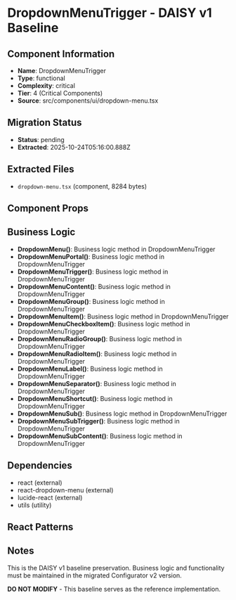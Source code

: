 # DropdownMenuTrigger - DAISY v1 Baseline

## Component Information

- **Name**: DropdownMenuTrigger
- **Type**: functional
- **Complexity**: critical
- **Tier**: 4 (Critical Components)
- **Source**: src/components/ui/dropdown-menu.tsx

## Migration Status

- **Status**: pending
- **Extracted**: 2025-10-24T05:16:00.888Z

## Extracted Files

- `dropdown-menu.tsx` (component, 8284 bytes)

## Component Props



## Business Logic

- **DropdownMenu()**: Business logic method in DropdownMenuTrigger
- **DropdownMenuPortal()**: Business logic method in DropdownMenuTrigger
- **DropdownMenuTrigger()**: Business logic method in DropdownMenuTrigger
- **DropdownMenuContent()**: Business logic method in DropdownMenuTrigger
- **DropdownMenuGroup()**: Business logic method in DropdownMenuTrigger
- **DropdownMenuItem()**: Business logic method in DropdownMenuTrigger
- **DropdownMenuCheckboxItem()**: Business logic method in DropdownMenuTrigger
- **DropdownMenuRadioGroup()**: Business logic method in DropdownMenuTrigger
- **DropdownMenuRadioItem()**: Business logic method in DropdownMenuTrigger
- **DropdownMenuLabel()**: Business logic method in DropdownMenuTrigger
- **DropdownMenuSeparator()**: Business logic method in DropdownMenuTrigger
- **DropdownMenuShortcut()**: Business logic method in DropdownMenuTrigger
- **DropdownMenuSub()**: Business logic method in DropdownMenuTrigger
- **DropdownMenuSubTrigger()**: Business logic method in DropdownMenuTrigger
- **DropdownMenuSubContent()**: Business logic method in DropdownMenuTrigger

## Dependencies

- react (external)
- react-dropdown-menu (external)
- lucide-react (external)
- utils (utility)

## React Patterns



## Notes

This is the DAISY v1 baseline preservation. Business logic and functionality
must be maintained in the migrated Configurator v2 version.

**DO NOT MODIFY** - This baseline serves as the reference implementation.
